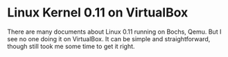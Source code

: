 # Linux Kernel 0.11 on VirtualBox

There are many documents about Linux 0.11 running on Bochs, Qemu. But I see no one doing it on VirtualBox. It can be simple and straightforward, though still took me some time to get it right.

### 
